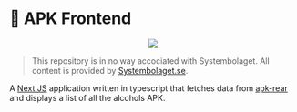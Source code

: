 # 🍺 APK Frontend

<p align="center">
<img src="https://img.shields.io/website?label=website&down_message=down&up_message=up&url=https%3A%2F%2Fapk.axel.froborg.com" />
</p>

> This repository is in no way accociated with Systembolaget.
> All content is provided by [Systembolaget.se](https://systembolaget.se).

A [Next.JS](https://nextjs.org) application written in typescript that fetches data from [apk-rear](https://github.com/afroborg/apk-rear) and displays a list of all the alcohols APK.
